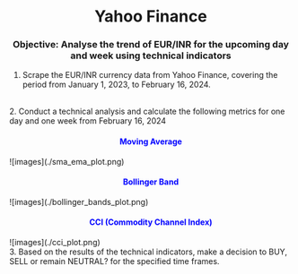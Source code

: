 <h1 align="center">Yahoo Finance</center></h1>
<h3 align="center">Objective: Analyse the trend of EUR/INR for the upcoming day and week using technical indicators</h3>


1. Scrape the EUR/INR currency data from Yahoo Finance, covering the period from January 1, 2023, to February 16, 2024.
</br>
2. Conduct a technical analysis and calculate the following metrics for one day and one week from February 16, 2024
<h4 align="center" style="color:blue; font-weight:bold;"> Moving Average </h4>
![images](./sma_ema_plot.png)

<h4 align="center" style="color:blue; font-weight:bold;"> Bollinger Band </h4>
![images](./bollinger_bands_plot.png)

<h4 align="center" style="color:blue; font-weight:bold;"> CCI (Commodity Channel Index)</h4>
![images](./cci_plot.png)

</br>
3. Based on the results of the technical indicators, make a decision to BUY, SELL or remain NEUTRAL? for the specified time frames.
</br>

